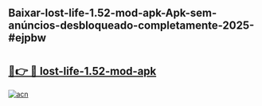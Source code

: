 ## Baixar-lost-life-1.52-mod-apk-Apk-sem-anúncios-desbloqueado-completamente-2025-#ejpbw

# <h2><a href="https://ainizakaria.my?title=lost-life-1.52-mod-apk&ref=22M">🔗👉 🔴 lost-life-1.52-mod-apk</a></h2>

[![acn](https://github.com/user-attachments/assets/0f9c940e-d8b0-45ae-aac7-cd30a18b3e1c)](https://ainizakaria.my?title=lost-life-1.52-mod-apk&ref=22M)

